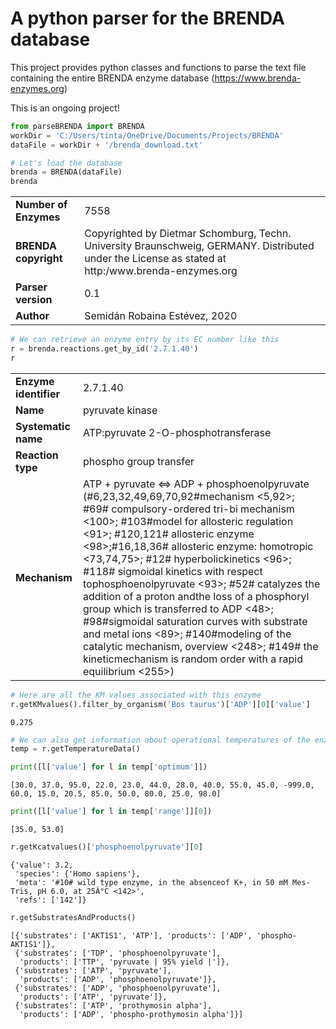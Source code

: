# A python parser for the BRENDA database

This project provides python classes and functions to parse the text file containing the entire BRENDA enzyme database (https://www.brenda-enzymes.org)

This is an ongoing project!


```python
from parseBRENDA import BRENDA
workDir = 'C:/Users/tinta/OneDrive/Documents/Projects/BRENDA'
dataFile = workDir + '/brenda_download.txt'
```


```python
# Let's load the database
brenda = BRENDA(dataFile)
brenda
```





<table>
    <tr>
        <td><strong>Number of Enzymes</strong></td><td>7558</td>
    </tr><tr>
        <td><strong>BRENDA copyright</strong></td><td>Copyrighted by Dietmar Schomburg, Techn. University
Braunschweig, GERMANY. Distributed under the License as stated
at http:/www.brenda-enzymes.org</td>
    </tr><tr>
        <td><strong>Parser version</strong></td><td>0.1</td>
    </tr><tr>
        <td><strong>Author</strong></td><td>Semidán Robaina Estévez, 2020</td>
    </tr>
</table>





```python
# We can retrieve an enzyme entry by its EC number like this
r = brenda.reactions.get_by_id('2.7.1.40')
r
```





<table>
    <tr>
        <td><strong>Enzyme identifier</strong></td><td>2.7.1.40</td>
    </tr><tr>
        <td><strong>Name</strong></td><td>pyruvate kinase</td>
    </tr><tr>
        <td><strong>Systematic name</strong></td><td>ATP:pyruvate 2-O-phosphotransferase</td>
    </tr><tr>
        <td><strong>Reaction type</strong></td><td>phospho group transfer</td>
    </tr><tr>
        <td><strong>Mechanism</strong></td><td>ATP + pyruvate <=> ADP + phosphoenolpyruvate (#6,23,32,49,69,70,92#mechanism <5,92>; #69# compulsory-ordered tri-bi mechanism <100>; #103#model for allosteric regulation <91>; #120,121# allosteric enzyme <98>;#16,18,36# allosteric enzyme: homotropic <73,74,75>; #12# hyperbolickinetics <96>; #118# sigmoidal kinetics with respect tophosphoenolpyruvate <93>; #52# catalyzes the addition of a proton andthe loss of a phosphoryl group which is transferred to ADP <48>; #98#sigmoidal saturation curves with substrate and metal ions <89>; #140#modeling of the catalytic mechanism, overview <248>; #149# the kineticmechanism is random order with a rapid equilibrium <255>)</td>
    </tr>
</table>





```python
# Here are all the KM values associated with this enzyme
r.getKMvalues().filter_by_organism('Bos taurus')['ADP'][0]['value']
```




    0.275




```python
# We can also get information about operational temperatures of the enzyme
temp = r.getTemperatureData()
```


```python
print([l['value'] for l in temp['optimum']])
```

    [30.0, 37.0, 95.0, 22.0, 23.0, 44.0, 28.0, 40.0, 55.0, 45.0, -999.0, 60.0, 15.0, 20.5, 85.0, 50.0, 80.0, 25.0, 98.0]
    


```python
print([l['value'] for l in temp['range']][0])
```

    [35.0, 53.0]
    


```python
r.getKcatvalues()['phosphoenolpyruvate'][0]
```




    {'value': 3.2,
     'species': {'Homo sapiens'},
     'meta': '#10# wild type enzyme, in the absenceof K+, in 50 mM Mes-Tris, pH 6.0, at 25Â°C <142>',
     'refs': ['142']}




```python
r.getSubstratesAndProducts()    
```




    [{'substrates': ['AKT1S1', 'ATP'], 'products': ['ADP', 'phospho-AKT1S1']},
     {'substrates': ['TDP', 'phosphoenolpyruvate'],
      'products': ['TTP', 'pyruvate | 95% yield |']},
     {'substrates': ['ATP', 'pyruvate'],
      'products': ['ADP', 'phosphoenolpyruvate']},
     {'substrates': ['ADP', 'phosphoenolpyruvate'],
      'products': ['ATP', 'pyruvate']},
     {'substrates': ['ATP', 'prothymosin alpha'],
      'products': ['ADP', 'phospho-prothymosin alpha']}]


